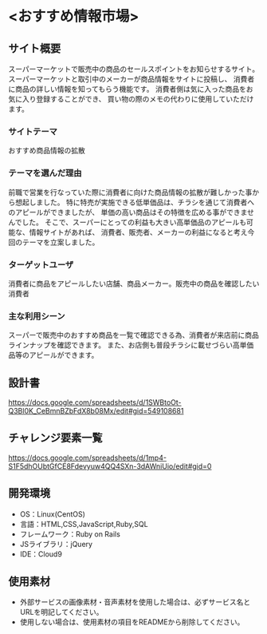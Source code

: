 # <おすすめ情報市場>

## サイト概要
スーパーマーケットで販売中の商品のセールスポイントをお知らせするサイト。 スーパーマーケットと取引中のメーカーが商品情報をサイトに投稿し、 消費者に商品の詳しい情報を知ってもらう機能です。 消費者側は気に入った商品をお気に入り登録することができ、 買い物の際のメモの代わりに使用していただけます。

### サイトテーマ
おすすめ商品情報の拡散

### テーマを選んだ理由
前職で営業を行なっていた際に消費者に向けた商品情報の拡散が難しかった事から想起しました。 特に特売が実施できる低単価品は、チラシを通じて消費者へのアピールができましたが、 単価の高い商品はその特徴を広める事ができませんでした。 そこで、スーパーにとっての利益も大きい高単価品のアピールも可能な、情報サイトがあれば、 消費者、販売者、メーカーの利益になると考え今回のテーマを立案しました。

### ターゲットユーザ
消費者に商品をアピールしたい店舗、商品メーカー。販売中の商品を確認したい消費者

### 主な利用シーン
スーパーで販売中のおすすめ商品を一覧で確認できる為、消費者が来店前に商品ラインナップを確認できます。 また、お店側も普段チラシに載せづらい高単価品等のアピールができます。

## 設計書
<https://docs.google.com/spreadsheets/d/1SWBtoOt-Q3Bl0K_CeBmnBZbFdX8b08Mx/edit#gid=549108681>

## チャレンジ要素一覧
<https://docs.google.com/spreadsheets/d/1mp4-S1F5dhOUbtGfCE8Fdevyuw4QQ4SXn-3dAWniUio/edit#gid=0>

## 開発環境
- OS：Linux(CentOS)
- 言語：HTML,CSS,JavaScript,Ruby,SQL
- フレームワーク：Ruby on Rails
- JSライブラリ：jQuery
- IDE：Cloud9

## 使用素材
- 外部サービスの画像素材・音声素材を使用した場合は、必ずサービス名とURLを明記してください。
- 使用しない場合は、使用素材の項目をREADMEから削除してください。